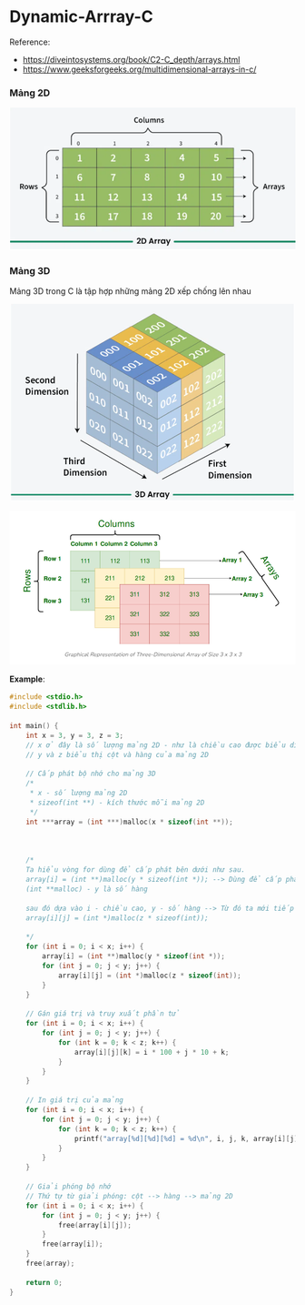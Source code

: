 # Dynamic-Arrray-C
Reference:
- https://diveintosystems.org/book/C2-C_depth/arrays.html
- https://www.geeksforgeeks.org/multidimensional-arrays-in-c/

### Mảng 2D
<p align="center">
    <img src="./Images/2.png" width="700px" alt="">
</p>


### Mảng 3D
Mảng 3D trong C là tập hợp những mảng 2D xếp chống lên nhau
<p align="center">
    <img src="./Images/3.png" width="500px" alt="">
</p>

<p align="center">
    <img src="./Images/1.png" width="700px" alt="">
</p>

**Example**:
~~~c
#include <stdio.h>
#include <stdlib.h>

int main() {
    int x = 3, y = 3, z = 3;
    // x ở đây là số lượng mảng 2D - như là chiều cao được biểu diễn ở hình bên trên
    // y và z biểu thị cột và hàng của mảng 2D
    
    // Cấp phát bộ nhớ cho mảng 3D
    /*
     * x - số lượng mảng 2D
     * sizeof(int **) - kích thước mỗi mảng 2D
     */
    int ***array = (int ***)malloc(x * sizeof(int **)); 
    
     
    
    /*
    Ta hiểu vòng for dùng để cấp phát bên dưới như sau.
    array[i] = (int **)malloc(y * sizeof(int *)); --> Dùng để cấp phát mỗi phần từ (mảng 2D) trong mảng 3D nên mới có 
    (int **malloc) - y là số hàng
    
    sau đó dựa vào i - chiều cao, y - số hàng --> Từ đó ta mới tiếp tục cấp phát cho từng cột
    array[i][j] = (int *)malloc(z * sizeof(int));
    
    */
    for (int i = 0; i < x; i++) {
        array[i] = (int **)malloc(y * sizeof(int *));
        for (int j = 0; j < y; j++) {
            array[i][j] = (int *)malloc(z * sizeof(int));
        }
    }
    
    // Gán giá trị và truy xuất phần tử
    for (int i = 0; i < x; i++) {
        for (int j = 0; j < y; j++) {
            for (int k = 0; k < z; k++) {
                array[i][j][k] = i * 100 + j * 10 + k;
            }
        }
    }
    
    // In giá trị của mảng
    for (int i = 0; i < x; i++) {
        for (int j = 0; j < y; j++) {
            for (int k = 0; k < z; k++) {
                printf("array[%d][%d][%d] = %d\n", i, j, k, array[i][j][k]);
            }
        }
    }

    // Giải phóng bộ nhớ
    // Thứ tự từ giải phóng: cột --> hàng --> mảng 2D
    for (int i = 0; i < x; i++) {
        for (int j = 0; j < y; j++) {
            free(array[i][j]);
        }
        free(array[i]);
    }
    free(array);

    return 0;
}

~~~
